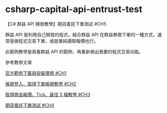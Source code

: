 # csharp-capital-api-entrust-test
【C# 群益 API 開發教學】期貨委託下單測試 #CH5

群益 API 是利用自己開發的程式，結合群益 API 在群益券商下單的一種方式，通常是做程式交易下單，或是單純讀取報價也行。

此範例教學是我看群益 API 的範例，再重新做出我要的程式交易功能。

參考教學文章

[官方範例下載與安裝環境 #CH1](https://blog.hungwin.com.tw/capital-api-sample-install/)

[帳號登入、取得下單帳號教學 #CH2](https://blog.hungwin.com.tw/csharp-capital-api-login/)

[取得商品報價、Tick、最佳 5 檔教學 #CH3](https://blog.hungwin.com.tw/csharp-capital-api-quote-tick-best5/)

[期貨委託下單測試 #CH4](https://blog.hungwin.com.tw/csharp-capital-api-entrust-test/)
